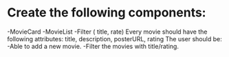 # Create the following components:
 -MovieCard
 -MovieList
 -Filter ( title, rate)
Every movie should have the following attributes: title, description, posterURL, rating
The user should be:
 -Able to add a new movie.
 -Filter the movies with title/rating.


